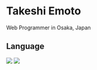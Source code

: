 # Takeshi Emoto

Web Programmer in Osaka, Japan

## Language

![](http://github-profile-summary-cards.vercel.app/api/cards/repos-per-language?username=takeshiemoto&theme=github)
![](http://github-profile-summary-cards.vercel.app/api/cards/most-commit-language?username=takeshiemoto&theme=github)
